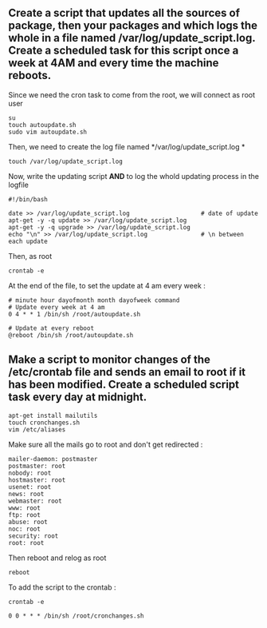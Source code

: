 ## Create a script that updates all the sources of package, then your packages and which logs the whole in a file named /var/log/update_script.log. Create a scheduled task for this script once a week at 4AM and every time the machine reboots.

Since we need the cron task to come from the root, we will connect as root user
```
su
touch autoupdate.sh
sudo vim autoupdate.sh
```
  
Then, we need to create the log file named */var/log/update_script.log *
```
touch /var/log/update_script.log
```

Now, write the updating script **AND** to log the whold updating process in the logfile
```
#!/bin/bash

date >> /var/log/update_script.log                    # date of update
apt-get -y -q update >> /var/log/update_script.log
apt-get -y -q upgrade >> /var/log/update_script.log
echo "\n" >> /var/log/update_script.log               # \n between each update
```

Then, as root
```
crontab -e
```
At the end of the file, to set the update at 4 am every week :
```
# minute hour dayofmonth month dayofweek command
# Update every week at 4 am
0 4 * * 1 /bin/sh /root/autoupdate.sh

# Update at every reboot
@reboot /bin/sh /root/autoupdate.sh
```

## Make a script to monitor changes of the /etc/crontab file and sends an email to root if it has been modified. Create a scheduled script task every day at midnight.

```
apt-get install mailutils
touch cronchanges.sh
vim /etc/aliases
```
  
Make sure all the mails go to root and don't get redirected :
```
mailer-daemon: postmaster
postmaster: root
nobody: root
hostmaster: root
usenet: root
news: root
webmaster: root
www: root
ftp: root
abuse: root
noc: root
security: root
root: root
```
Then reboot and relog as root
```
reboot
```
To add the script to the crontab :
```
crontab -e

0 0 * * * /bin/sh /root/cronchanges.sh
```
